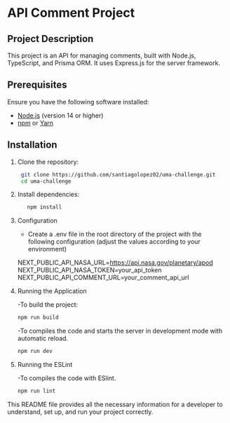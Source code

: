 # API Comment Project

## Project Description

This project is an API for managing comments, built with Node.js, TypeScript, and Prisma ORM. It uses Express.js for the server framework.

## Prerequisites

Ensure you have the following software installed:

- [Node.js](https://nodejs.org/en/download/) (version 14 or higher)
- [npm](https://www.npmjs.com/get-npm) or [Yarn](https://yarnpkg.com/getting-started/install)

## Installation

1. Clone the repository:

   ```sh
    git clone https://github.com/santiagolopez02/uma-challenge.git
    cd uma-challenge

   ```

2. Install dependencies:

   ```sh
      npm install

   ```

3. Configuration

   - Create a .env file in the root directory of the project with the following configuration (adjust the values according to your environment)

   NEXT_PUBLIC_API_NASA_URL=https://api.nasa.gov/planetary/apod
   NEXT_PUBLIC_API_NASA_TOKEN=your_api_token
   NEXT_PUBLIC_API_COMMENT_URL=your_comment_api_url

4. Running the Application

   -To build the project:

   ```sh
   npm run build

   ```

   -To compiles the code and starts the server in development mode with automatic reload.

   ```sh
   npm run dev

   ```

5. Running the ESLint

   -To compiles the code with ESlint.

   ```sh
   npm run lint

   ```

This README file provides all the necessary information for a developer to understand, set up, and run your project correctly.
